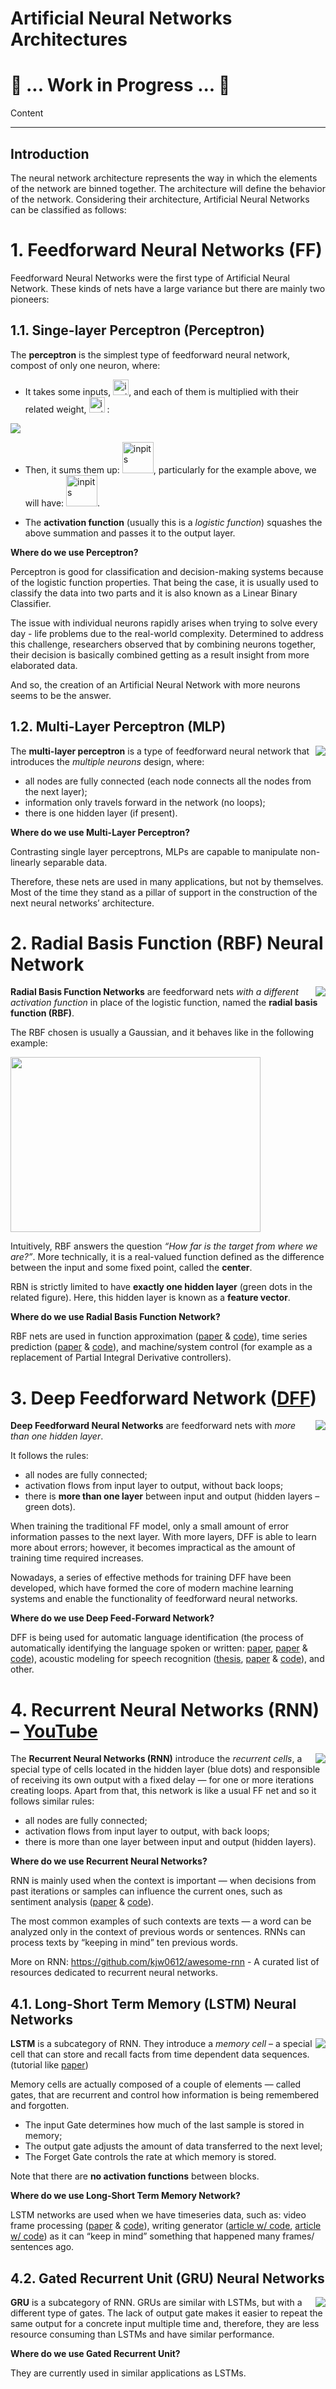 # Artificial Neural Networks Architectures

# :construction: ... Work in Progress ... :construction:

Content


--------------------

## Introduction

The neural network architecture represents the way in which the elements of the network are binned together. The architecture will define the behavior of the network. Considering their architecture, Artificial Neural Networks can be classified as follows:

# 1.	Feedforward Neural Networks (FF)

Feedforward Neural Networks were the first type of Artificial Neural Network. These kinds of nets have a large variance but there are mainly two pioneers:

## 1.1.	Singe-layer Perceptron (Perceptron)

The **perceptron** is the simplest type of feedforward neural network, compost of only one neuron, where:  

  -	It takes some inputs, <img src="https://github.com/laviniaflorentina/Tutorials/blob/master/images/xi.png" alt="inpits" width="25" height="25">, and each of them is multiplied with their related weight, <img src="https://github.com/laviniaflorentina/Tutorials/blob/master/images/wi.png" alt="inpits" width="25" height="25"> : 

 ![](https://github.com/laviniaflorentina/Tutorials/blob/master/images/ann3.png)

  - Then, it sums them up: <img src="https://github.com/laviniaflorentina/Tutorials/blob/master/images/sum_n.png" alt="inpits" width="50" height="50">, particularly for the example above, we will have: <img src="https://github.com/laviniaflorentina/Tutorials/blob/master/images/sum_5.png" alt="inpits" width="50" height="50">.

  -	The **activation function** (usually this is a _logistic function_) squashes the above summation and passes it to the output layer.

**Where do we use Perceptron?**

Perceptron is good for classification and decision-making systems because of the logistic function properties. That being the case, it is usually used to classify the data into two parts and it is also known as a Linear Binary Classifier. 

The issue with individual neurons rapidly arises when trying to solve every day - life problems due to the real-world complexity. Determined to address this challenge, researchers observed that by combining neurons together, their decision is basically combined getting as a result insight from more elaborated data. 

And so, the creation of an Artificial Neural Network with more neurons seems to be the answer.

## 1.2.	Multi-Layer Perceptron (MLP)

<img align="right" src="https://github.com/laviniaflorentina/Tutorials/blob/master/images/ann4.png"> 

The **multi-layer perceptron** is a type of feedforward neural network that introduces the _multiple neurons_ design, where:

  - all nodes are fully connected (each node connects all the nodes from the next layer);
  - information only travels forward in the network (no loops);
  - there is one hidden layer (if present).

**Where do we use Multi-Layer Perceptron?**

Contrasting single layer perceptrons, MLPs are capable to manipulate non-linearly separable data. 

Therefore, these nets are used in many applications, but not by themselves. Most of the time they stand as a pillar of support in the construction of the next neural networks’ architecture. 

# 2.	Radial Basis Function (RBF) Neural Network 

<img align="right" src="https://github.com/laviniaflorentina/Tutorials/blob/master/images/ann5.png"> 

**Radial Basis Function Networks** are feedforward nets _with a different activation function_ in place of the logistic function, named the **radial basis function (RBF)**. 

The RBF chosen is usually a Gaussian, and it behaves like in the following example: 

<img width="400" height="280" src="https://www.digitalvidya.com/wp-content/uploads/2019/01/Image-3.gif">

Intuitively, RBF answers the question _“How far is the target from where we are?”_. More technically, it is a real-valued function defined as the difference between the input and some fixed point, called the **center**.

RBN is strictly limited to have **exactly one hidden layer** (green dots in the related figure). Here, this hidden layer is known as a **feature vector**.

**Where do we use Radial Basis Function Network?**

RBF nets are used in function approximation ([paper]() & [code]()), time series prediction ([paper]() & [code]()), and machine/system control (for example as a replacement of Partial Integral Derivative controllers). 

# 3.	Deep Feedforward Network ([DFF]())

<img align="right" src="https://github.com/laviniaflorentina/Tutorials/blob/master/images/ann6.png"> 

**Deep Feedforward Neural Networks** are feedforward nets with _more than one hidden layer_.

It follows the rules:
  - all nodes are fully connected;
  - activation flows from input layer to output, without back loops;
  - there is **more than one layer** between input and output (hidden layers – green dots).

When training the traditional FF model, only a small amount of error information passes to the next layer. With more layers, DFF is able to learn more about errors; however, it becomes impractical as the amount of training time required increases.

Nowadays, a series of effective methods for training DFF have been developed, which have formed the core of modern machine learning systems and enable the functionality of feedforward neural networks.

**Where do we use Deep Feed-Forward Network?**

DFF is being used for automatic language identification (the process of automatically identifying the language spoken or written: [paper](), [paper]() & [code]()), acoustic modeling for speech recognition ([thesis](), [paper]() & [code]()), and other.

# 4.	Recurrent Neural Networks (RNN) – [YouTube]() 

<img align="right" src="https://github.com/laviniaflorentina/Tutorials/blob/master/images/ann7.png"> 

The **Recurrent Neural Networks (RNN)** introduce the _recurrent cells_, a special type of cells located in the hidden layer (blue dots) and responsible of receiving its own output with a fixed delay — for one or more iterations creating loops. Apart from that, this network is like a usual FF net and so it follows similar rules:

  - all nodes are fully connected;
  - activation flows from input layer to output, with back loops;
  - there is more than one layer between input and output (hidden layers).

**Where do we use Recurrent Neural Networks?**

RNN is mainly used when the context is important — when decisions from past iterations or samples can influence the current ones, such as sentiment analysis ([paper]() & [code]()).

The most common examples of such contexts are texts — a word can be analyzed only in the context of previous words or sentences. RNNs can process texts by “keeping in mind” ten previous words.

More on RNN: https://github.com/kjw0612/awesome-rnn - A curated list of resources dedicated to recurrent neural networks.

## 4.1.	Long-Short Term Memory (LSTM) Neural Networks

<img align="right" src="https://github.com/laviniaflorentina/Tutorials/blob/master/images/ann8.png"> 

**LSTM** is a subcategory of RNN. They introduce a _memory cell_ – a special cell that can store and recall facts from time dependent data sequences. (tutorial like [paper]())

Memory cells are actually composed of a couple of elements — called gates, that are recurrent and control how information is being remembered and forgotten. 

  -	The input Gate determines how much of the last sample is stored in memory; 
  -	The output gate adjusts the amount of data transferred to the next level; 
  -	The Forget Gate controls the rate at which memory is stored.

Note that there are **no activation functions** between blocks.

**Where do we use Long-Short Term Memory Network?**

LSTM networks are used when we have timeseries data, such as: video frame processing ([paper]() & [code]()), writing generator ([article w/ code](), [article w/ code]()) as it can “keep in mind” something that happened many frames/ sentences ago. 

## 4.2.	Gated Recurrent Unit (GRU) Neural Networks

<img align="right" src="https://github.com/laviniaflorentina/Tutorials/blob/master/images/ann9.png"> 

**GRU** is a subcategory of RNN. GRUs are similar with LSTMs, but with a different type of gates. The lack of output gate makes it easier to repeat the same output for a concrete input multiple time and, therefore, they are less resource consuming than LSTMs and have similar performance.

**Where do we use Gated Recurrent Unit?**

They are currently used in similar applications as LSTMs.

